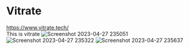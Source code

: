 # Vitrate
https://www.vitrate.tech/<br>
This is vitrate
![Screenshot 2023-04-27 235051](https://user-images.githubusercontent.com/114430264/234958572-a149e026-3f67-478d-9a30-dcd747697e91.png)
![Screenshot 2023-04-27 235322](https://user-images.githubusercontent.com/114430264/234958592-9d28cd97-2f14-4b50-8a91-e71ed1b23363.png)
![Screenshot 2023-04-27 235637](https://user-images.githubusercontent.com/114430264/234958602-21e7d41e-4402-418b-964f-7fdcc70ab88d.png)
